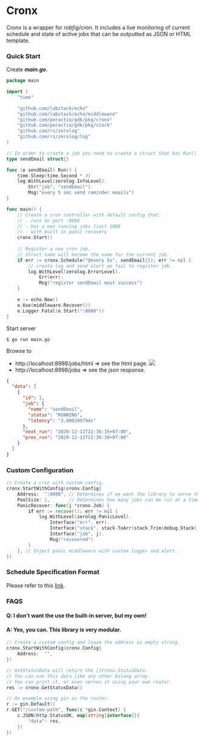 # Cronx

Cronx is a wrapper for _robfig/cron_. It includes a live monitoring of current schedule and state of active jobs that can be outputted as JSON or HTML template.

### Quick Start
Create _**main.go**_.

```go
package main

import (
	"time"

	"github.com/labstack/echo"
	"github.com/labstack/echo/middleware"
	"github.com/peractio/gdk/pkg/cronx"
	"github.com/peractio/gdk/pkg/stack"
	"github.com/rs/zerolog"
	"github.com/rs/zerolog/log"
)

// In order to create a job you need to create a struct that has Run() method.
type sendEmail struct{}

func (e sendEmail) Run() {
	time.Sleep(time.Second * 3)
	log.WithLevel(zerolog.InfoLevel).
		Str("job", "sendEmail").
		Msg("every 5 sec send reminder emails")
}

func main() {
	// Create a cron controller with default config that:
	// - runs on port :8998
	// - has a max running jobs limit 1000
	// - with built in panic recovery
	cronx.Start()
	
	// Register a new cron job.
	// Struct name will become the name for the current job.
	if err := cronx.Schedule("@every 5s", sendEmail{}); err != nil {
		// create log and send alert we fail to register job.
		log.WithLevel(zerolog.ErrorLevel).
			Err(err).
			Msg("register sendEmail must success")
	}

	e := echo.New()
	e.Use(middleware.Recover())
	e.Logger.Fatal(e.Start(":8080"))
}
```

Start server
```shell
$ go run main.go
```

Browse to
- http://localhost:8998/jobs/html => see the html page.
![](https://raw.githubusercontent.com/peractio/gdk/main/pkg/cronx/screenshots/status_page.png?token=ABUOECPMR742WX5EQZAPTVC72OLD2)
- http://localhost:8998/jobs => see the json response.
```json
{
  "data": [
    {
      "id": 1,
      "job": {
        "name": "sendEmail",
        "status": "RUNNING",
        "latency": "3.000299794s"
      },
      "next_run": "2020-12-11T22:36:35+07:00",
      "prev_run": "2020-12-11T22:36:30+07:00"
    }
  ]
}
```

### Custom Configuration
```go
// Create a cron with custom config.
cronx.StartWithConfig(cronx.Config{
    Address:  ":8000", // Determines if we want the library to serve the frontend.
    PoolSize: 1,       // Determines how many jobs can be run at a time.
    PanicRecover: func(j *cronx.Job) {
        if err := recover(); err != nil {
            log.WithLevel(zerolog.PanicLevel).
                Interface("err", err).
                Interface("stack", stack.ToArr(stack.Trim(debug.Stack()))).
                Interface("job", j).
                Msg("recovered")
        }
    }, // Inject panic middleware with custom logger and alert.
})
```

### Schedule Specification Format
Please refer to this [link](https://pkg.go.dev/github.com/robfig/cron?readme=expanded#section-readme/).

### FAQS
#### Q: I don't want the use the built-in server, but my own!
#### A: Yes, you can. This library is very modular.
```go
// Create a custom config and leave the address as empty string.
cronx.StartWithConfig(cronx.Config{
    Address:  "",
})

// GetStatusData will return the []cronx.StatusData.
// You can use this data like any other Golang array.
// You can print it, or even serves it using your own router.
res := cronx.GetStatusData() 

// An example using gin as the router.
r := gin.Default()
r.GET("/custom-path", func(c *gin.Context) {
    c.JSON(http.StatusOK, map[string]interface{}{
    	"data": res,
	})
})
```